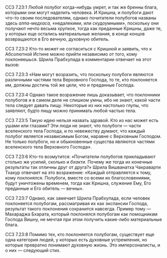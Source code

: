 ССЗ 7.23:1	Любой полубог когда-нибудь умрет, и так же бренны блага, которыми они могут наделить человека. И Кришна, и полубоги дают что-то своим последователям, однако почитатели полубогов названы здесь _алпа-медхаса,_ «недалекими, или скудоумными», поскольку они получают нечто весьма хрупкое, тогда как преданные Кришны, даже те, у которых еще остались материальные желания, в конце концов возвращаются в Его вечную, духовную обитель.

ССЗ 7.23:2	Кто-то может не согласиться с Кришной и заявить, что к Абсолютной Истине можно прийти независимо от того, кому поклоняешься. Шрила Прабхупада в комментарии отвечает на этот вызов:

ССЗ 7.23:3	«Нам могут возразить, что поскольку полубоги являются различными частями тела Верховного Господа, то те, кто поклоняется им, должны достичь той же цели, что и преданные Господа.

ССЗ 7.23:4	Однако такое возражение лишь доказывает, что поклонники полубогов и в самом деле не слишком умны, ибо не знают, какой части тела следует давать пищу. Некоторые из них настолько глупы, что заявляют, будто пищу можно принимать любой частью тела.

ССЗ 7.23:5	Такую идею нельзя назвать здравой. Кто из нас может есть ушами или глазами? Эти люди не знают, что полубоги — части вселенского тела Господа, и по невежеству думают, что каждый полубог является независимым Богом, наравне с Верховным Господом. Не только полубоги, но и обыкновенные существа являются частями вселенского тела Верховного Господа».

ССЗ 7.23:6	Кто-то возмутится: «Почитатели полубогов прикладывают столько же усилий, сколько и _бхакти._ Почему же тогда их конечные результаты так отличны друг от друга?» Шрила Вишванатха Чакраварти Тхакур отвечает на это возражение: «Каждый отправляется к тому, кому поклонялся. Полубоги, вместе со всеми их благословениями, будут уничтожены временем, тогда как Кришна, служение Ему, Его преданные и Его обитель — вечны».

ССЗ 7.23:7	Однако, как замечает Шрила Прабхупада, если человек поклоняется полубогам, рассматривая их как экспансии Господа, результат такого поклонения сохранится навсегда. Пример тому — Махараджа Бхарата, который поклонялся полубогам как помощникам Господа Вишну, не мечтая при этом получить какие-либо материальные блага.

ССЗ 7.23:8	Помимо тех, кто поклоняется полубогам, существует еще одна категория людей, у которых есть духовные устремления, но которые превратно понимают духовную жизнь. Это имперсоналисты, и о них — следующий стих.